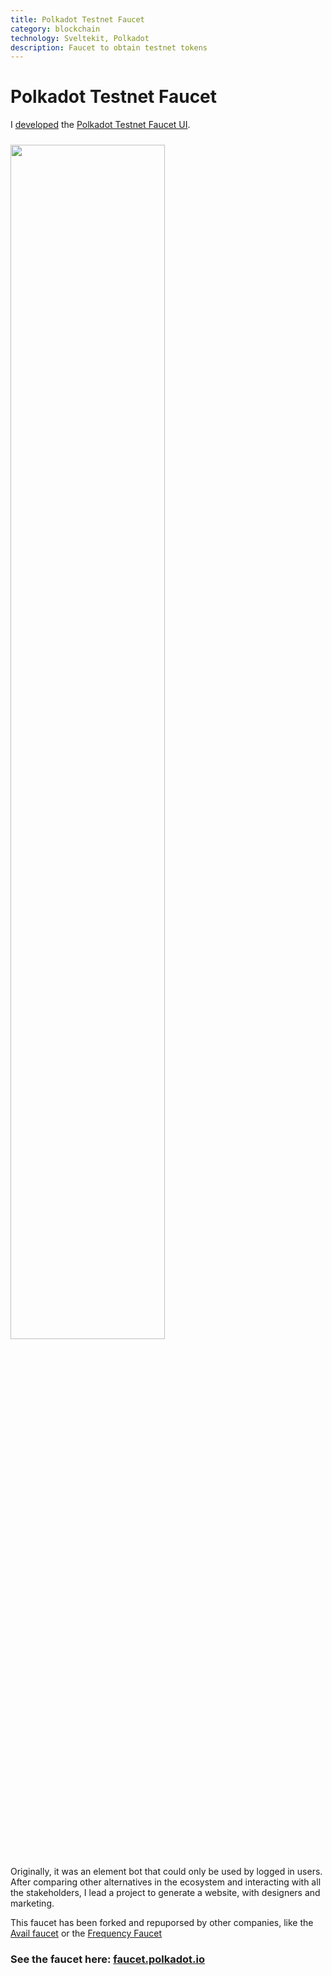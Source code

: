 ```yaml
---
title: Polkadot Testnet Faucet
category: blockchain
technology: Sveltekit, Polkadot
description: Faucet to obtain testnet tokens
---
```


# Polkadot Testnet Faucet

I [developed](https://github.com/paritytech/polkadot-testnet-faucet/pull/204) the [Polkadot Testnet Faucet UI](https://github.com/paritytech/polkadot-testnet-faucet/).

<img src="../../img/portfolio/faucet.png" style="width: 70%; margin: 10px auto;"/>

Originally, it was an element bot that could only be used by logged in users.
After comparing other alternatives in the ecosystem and interacting with all the stakeholders, I lead a project to generate a website, with designers and marketing.

This faucet has been forked and repuporsed by other companies, like the [Avail faucet](https://faucet.avail.tools/) or the [Frequency Faucet](https://faucet.testnet.frequency.xyz/)

### See the faucet here: [faucet.polkadot.io](https://faucet.polkadot.io/)
